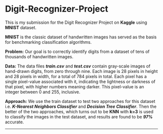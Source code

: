 # Digit-Recognizer-Project
This is my submission for the Digit Recognizer Project on **Kaggle** using **MNIST** dataset.

**MNIST** is the classic dataset of handwritten images has served as the basis for benchmarking classification algorithms. 

**Problem:** Our goal is to correctly identify digits from a dataset of tens of thousands of handwritten images. 

**Data:** The data files ***train.csv*** and ***test.csv*** contain gray-scale images of hand-drawn digits, from zero through nine. Each image is 28 pixels in height and 28 pixels in width, for a total of 784 pixels in total. Each pixel has a single pixel-value associated with it, indicating the lightness or darkness of that pixel, with higher numbers meaning darker. This pixel-value is an integer between 0 and 255, inclusive.

**Approach:** We use the train dataset to test two approaches for this dataset i.e. ***K-Nearest Neighbors Classifier*** and ***Decision Tree Classifier***. Then the better of the two approaches, which turns out to be **KNN** with **k=3** is used to classify the images in the test dataset, and results are found to be ***97%*** accurate.

---
